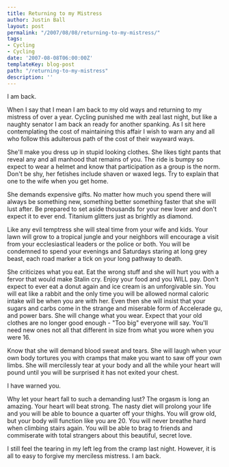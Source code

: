```yaml
---
title: Returning to my Mistress
author: Justin Ball
layout: post
permalink: "/2007/08/08/returning-to-my-mistress/"
tags:
- Cycling
- Cycling
date: '2007-08-08T06:00:00Z'
templateKey: blog-post
path: "/returning-to-my-mistress"
description: ''
---
```


I am back.

When I say that I mean I am back to my old ways and returning to my mistress of over a year. Cycling punished me with zeal last night, but like a naughty senator I am back an ready for another spanking. As I sit here contemplating the cost of maintaining this affair I wish to warn any and all who follow this adulterous path of the cost of their wayward ways.

She'll make you dress up in stupid looking clothes. She likes tight pants that reveal any and all manhood that remains of you. The ride is bumpy so expect to wear a helmet and know that participation as a group is the norm. Don't be shy, her fetishes include shaven or waxed legs. Try to explain that one to the wife when you get home.

She demands expensive gifts. No matter how much you spend there will always be something new, something better something faster that she will lust after. Be prepared to set aside thousands for your new lover and don't expect it to ever end. Titanium glitters just as brightly as diamond.

Like any evil temptress she will steal time from your wife and kids. Your lawn will grow to a tropical jungle and your neighbors will encourage a visit from your ecclesiastical leaders or the police or both. You will be condemned to spend your evenings and Saturdays staring at long grey beast, each road marker a tick on your long pathway to death.

She criticizes what you eat. Eat the wrong stuff and she will hurt you with a fervor that would make Stalin cry. Enjoy your food and you WILL pay. Don't expect to ever eat a donut again and ice cream is an unforgivable sin. You will eat like a rabbit and the only time you will be allowed normal caloric intake will be when you are with her. Even then she will insist that your sugars and carbs come in the strange and miserable form of Accelerade gu, and power bars. She will change what you wear. Expect that your old clothes are no longer good enough - "Too big" everyone will say. You'll need new ones not all that different in size from what you wore when you were 16.

Know that she will demand blood sweat and tears. She will laugh when your own body tortures you with cramps that make you want to saw off your own limbs. She will mercilessly tear at your body and all the while your heart will pound until you will be surprised it has not exited your chest.

I have warned you.

Why let your heart fall to such a demanding lust? The orgasm is long an amazing. Your heart will beat strong. The nasty diet will prolong your life and you will be able to bounce a quarter off your thighs. You will grow old, but your body will function like you are 20. You will never breathe hard when climbing stairs again. You will be able to brag to friends and commiserate with total strangers about this beautiful, secret love.

I still feel the tearing in my left leg from the cramp last night. However, it is all to easy to forgive my merciless mistress. I am back.
